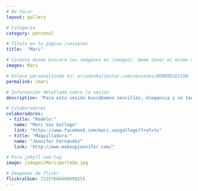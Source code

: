 ```yaml
---
# No tocar
layout: gallery

# Categoria
category: personal

# Título en la página /sesiones
title:  "Mari"

# Carpeta donde buscará las imágenes en /images/. Debe tener el mismo nombre y sin espacios
images: Mari

# Enlace personalizado ej: ariadnaballestar.com/sesiones/NOMBRESESION
permalink: /mari

# Información detallada sobre la sesión
description: "Para esta sesión buscábamos sencillez, elegancia y un toque de inocencia. Para ello contamos con una excelente maquilladora y una preciosa modelo. Trabajar con profesionales como ellas hizo que la sesión fuera muy fluida y que todas acabáramos muy contentas con los resultados. "

# Colaboradores
colaboradores:
 - title: "Modelo:"
   name: "Mari Vaz Gallego"
   link: "https://www.facebook.com/mari.vazgallego?fref=ts"
 - title: "Maquilladora:"
   name: "Jennifer Fernández"
   link: "http://www.makeupjennifer.com/"

# Para jekyll-seo-tag
image: /images/Mari/portada.jpg

# Imagenes de flickr
flickralbum: 72157688488098255
---
```

